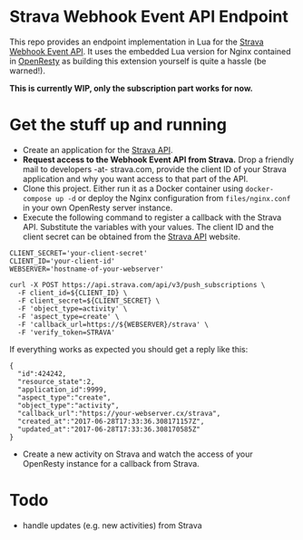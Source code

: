 # Strava Webhook Event API Endpoint

This repo provides an endpoint implementation in Lua for the [Strava Webhook Event API](http://strava.github.io/api/v3/events/). It uses the embedded Lua version for Nginx contained in [OpenResty](https://openresty.org/en/) as building this extension yourself is quite a hassle (be warned!).

**This is currently WIP, only the subscription part works for now.**

# Get the stuff up and running

* Create an application for the [Strava API](https://www.strava.com/settings/api).
* **Request access to the Webhook Event API from Strava.** Drop a friendly mail to developers -at- strava.com, provide the client ID of your Strava application and why you want access to that part of the API.
* Clone this project. Either run it as a Docker container using `docker-compose up -d` or deploy the Nginx configuration from `files/nginx.conf` in your own OpenResty server instance.
* Execute the following command to register a callback with the Strava API. Substitute the variables with your values. The client ID and the client secret can be obtained from the [Strava API](https://www.strava.com/settings/api) website.

```
CLIENT_SECRET='your-client-secret'
CLIENT_ID='your-client-id'
WEBSERVER='hostname-of-your-webserver'

curl -X POST https://api.strava.com/api/v3/push_subscriptions \
  -F client_id=${CLIENT_ID} \
  -F client_secret=${CLIENT_SECRET} \
  -F 'object_type=activity' \
  -F 'aspect_type=create' \
  -F 'callback_url=https://${WEBSERVER}/strava' \
  -F 'verify_token=STRAVA'
 ```
 
 If everything works as expected you should get a reply like this:
 
 ```
 {
   "id":424242,
   "resource_state":2,
   "application_id":9999,
   "aspect_type":"create",
   "object_type":"activity",
   "callback_url":"https://your-webserver.cx/strava",
   "created_at":"2017-06-28T17:33:36.308171157Z",
   "updated_at":"2017-06-28T17:33:36.308170585Z"
 }
 ```
 
 * Create a new activity on Strava and watch the access of your OpenResty instance for a callback from Strava.
 
 # Todo
 
 * handle updates (e.g. new activities) from Strava
